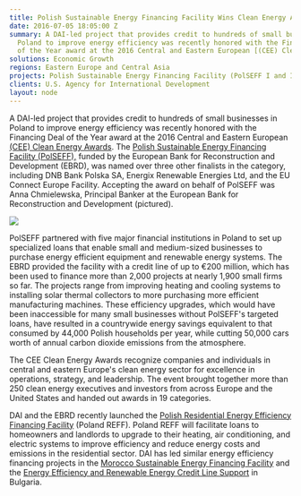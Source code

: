 ```yaml
---
title: Polish Sustainable Energy Financing Facility Wins Clean Energy Award
date: 2016-07-05 18:05:00 Z
summary: A DAI-led project that provides credit to hundreds of small businesses in
  Poland to improve energy efficiency was recently honored with the Financing Deal
  of the Year award at the 2016 Central and Eastern European [(CEE) Clean Energy Awards](/our-work/projects/polish-residential-energy-efficiency-financing-facility-poland-reff).
solutions: Economic Growth
regions: Eastern Europe and Central Asia
projects: Polish Sustainable Energy Financing Facility (PolSEFF I and II)
clients: U.S. Agency for International Development
layout: node
---
```


A DAI-led project that provides credit to hundreds of small businesses in Poland to improve energy efficiency was recently honored with the Financing Deal of the Year award at the 2016 Central and Eastern European [(CEE) Clean Energy Awards][1]. The [Polish Sustainable Energy Financing Facility (PolSEFF),][2] funded by the European Bank for Reconstruction and Development (EBRD), was named over three other finalists in the category, including DNB Bank Polska SA, Energix Renewable Energies Ltd, and the EU Connect Europe Facility. Accepting the award on behalf of PolSEFF was Anna Chmielewska, Principal Banker at the European Bank for Reconstruction and Development (pictured).

![][3]

PolSEFF partnered with five major financial institutions in Poland to set up specialized loans that enable small and medium-sized businesses to purchase energy efficient equipment and renewable energy systems. The EBRD provided the facility with a credit line of up to €200 million, which has been used to finance more than 2,000 projects at nearly 1,900 small firms so far. The projects range from improving heating and cooling systems to installing solar thermal collectors to more purchasing more efficient manufacturing machines. These efficiency upgrades, which would have been inaccessible for many small businesses without PolSEFF's targeted loans, have resulted in a countrywide energy savings equivalent to that consumed by 44,000 Polish households per year, while cutting 50,000 cars worth of annual carbon dioxide emissions from the atmosphere.

The CEE Clean Energy Awards recognize companies and individuals in central and eastern Europe's clean energy sector for excellence in operations, strategy, and leadership. The event brought together more than 250 clean energy executives and investors from across Europe and the United States and handed out awards in 19 categories.

DAI and the EBRD recently launched the [Polish Residential Energy Efficiency Financing Facility][4] (Poland REFF). Poland REFF will facilitate loans to homeowners and landlords to upgrade to their heating, air conditioning, and electric systems to improve efficiency and reduce energy costs and emissions in the residential sector. DAI has led similar energy efficiency financing projects in the [Morocco Sustainable Energy Financing Facility][5] and the [Energy Efficiency and Renewable Energy Credit Line Support][6] in Bulgaria.

[1]: http://ceeenergyawards.com/
[2]: /our-work/projects/poland-polish-sustainable-energy-financing-facility-polseff
[3]: /assets/images/news/PolSEFF_award.jpg
[4]: /our-work/projects/polish-residential-energy-efficiency-financing-facility-poland-reff
[5]: /our-work/projects/morocco-sustainable-energy-financing-facility-morseff
[6]: /our-work/projects/bulgaria-energy-efficiency-and-renewable-energy-credit-line-support-%E2%80%93-rational
